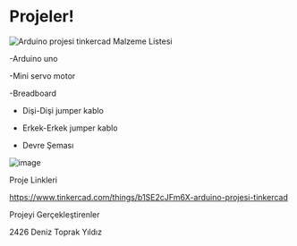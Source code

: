 # Projeler!
![Arduino projesi tinkercad](https://github.com/Deniztr35/Projeler/assets/134064855/a0825dce-80de-46de-b445-16fec5ca9560)
Malzeme Listesi

-Arduino uno

-Mini servo motor

-Breadboard

- Dişi-Dişi jumper kablo

- Erkek-Erkek jumper kablo


- Devre Şeması

![image](https://github.com/Deniztr35/Projeler/assets/134064855/0c63afe3-2ce2-4c39-8ad2-4ac22f3c9bca)

Proje Linkleri

https://www.tinkercad.com/things/b1SE2cJFm6X-arduino-projesi-tinkercad

Projeyi Gerçekleştirenler

2426 Deniz Toprak Yıldız

